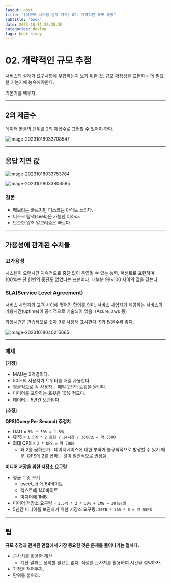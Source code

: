 ```yaml
---
layout: post
title: "[대규모 시스템 설계 기초] 02. 개략적인 규모 추정"
subtitle: 'book'
date: 2023-10-11 20:20:30
categories: devlog
tags: book study
---
```


# 02. 개략적인 규모 추정

서비스의 설계가 요구사항에 부합하는지 보기 위한 것. 규모 확장성을 표현하는 데 필요한 기본기에 능숙해야한다.

기본기를 배우자.

---

## 2의 제곱수

데이터 볼륨의 단위를 2의 제곱수로 표현할 수 있어야 한다.

![image-20231018033708547](https://swagger.synology.me:5543/uploads/2023/10/image-20231018033708547.png)

---

## 응답 지연 값

![image-20231018033753784](https://swagger.synology.me:5543/uploads/2023/10/image-20231018033753784.png)

![image-20231018033806585](https://swagger.synology.me:5543/uploads/2023/10/image-20231018033806585.png)

### 결론

- 메모리는 빠르지만 디스크는 아직도 느리다.
- 디스크 탐색(seek)은 가능한 피하라.
- 단순한 압축 알고리즘은 빠르다.

---

## 가용성에 관계된 수치들

### 고가용성

시스템이 오랜시간 지속적으로 중단 없이 운영될 수 있는 능력. 퍼센트로 표현하며 100%는 단 한번의 중단도 없었다는 표현이다. 대부분 99~100 사이의 값을 갖는다.



### SLA(Service Level Agreement)

서비스 사업자와 고객 사이에 맺어진 합의를 의미. 서비스 사업자가 제공하는 서비스의 가용시간(uptime)이 공식적으로 기술되어 있음. (Azure, aws 등)



가용시간은 관습적으로 숫자 9를 사용해 표시한다. 9가 많을수록 좋다.

![image-20231018040215665](https://swagger.synology.me:5543/uploads/2023/10/image-20231018040215665.png)

---

### 예제

**[가정]**

- MAU는 3억명이다.
- 50%의 사용자가 트위터를 매일 사용한다.
- 평균적으로 각 사용자는 매일 2건의 트윗을 올린다.
- 미디어를 포함하는 트윗은 10% 정도다.
- 데이터는 5년간 보관된다.

**[추정]**

**QPS(Query Per Second) 추정치**

- DAU = `3억 * 50% = 1.5억`
- QPS = `1.5억 * 2 트윗 / 24시간 / 3600초 = 약 3500`
- 최대 QPS = `2 * QPS = 약 7000`
  - 왜 2를 곱하는가 : 데이터베이스에 대한 부하가 불규칙적으로 발생할 수 있기 때문. QPS에 2를 곱하는 것이 일반적으로 권장됨.

**미디어 저장을 위한 저장소 요구량**

- 평균 트윗 크기
  - tweet_id 에 64바이트
  - 텍스트에 140바이트
  - 미디어에 1MB
- 미디어 저장소 요구량 = `1.5억 * 2 * 10% + 1MB = 30TB/일`
- 5년간 미디어를 보관하기 위한 저장소 요구량: `30TB * 365 * 5 = 약 55PB`

---

## 팁

**규모 추정과 관계된 면접에서 가장 중요한 것은 문제를 풀어나가는 절차다.**

- 근사치를 활용한 계산
  - 계산 결과는 정확할 필요는 없다. 적절한 근사치를 활용하여 시간을 절약하자.
- 가정을 적어두자.
- 단위를 붙여라.